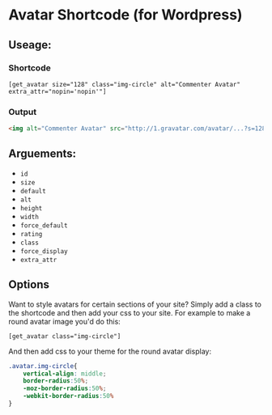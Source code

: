 # Avatar Shortcode (for Wordpress)

## Useage:

### Shortcode
`[get_avatar size="128" class="img-circle" alt="Commenter Avatar" extra_attr="nopin='nopin'"]`

### Output
```html
<img alt="Commenter Avatar" src="http://1.gravatar.com/avatar/...?s=128&amp;d=mm" srcset="http://1.gravatar.com/avatar/...?s=256&amp;d=mm 2x" class="avatar avatar-128 photo img-circle" height="128" width="128" nopin="nopin">
```

## Arguements:

 - `id`
 - `size`
 - `default`
 - `alt`
 - `height`
 - `width`
 - `force_default`
 - `rating`
 - `class`
 - `force_display`
 - `extra_attr`
 

## Options

Want to style avatars for certain sections of your site? Simply add a class to the shortcode and then add your css to your site. For example to make a round avatar image you'd do this:

`[get_avatar class="img-circle"]`

And then add css to your theme for the round avatar display:

```css
.avatar.img-circle{
    vertical-align: middle;
    border-radius:50%;
    -moz-border-radius:50%;
    -webkit-border-radius:50%
}
```
